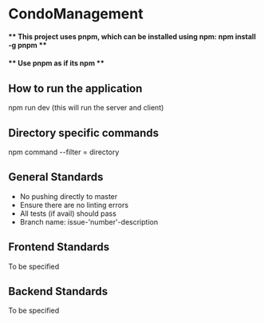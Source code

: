 # CondoManagement

#### ** This project uses pnpm, which can be installed using npm: npm install -g pnpm **
#### ** Use pnpm as if its npm **

## How to run the application

npm run dev (this will run the server and client)

## Directory specific commands

npm command --filter = directory

## General Standards

- No pushing directly to master
- Ensure there are no linting errors
- All tests (if avail) should pass
- Branch name: issue-'number'-description

## Frontend Standards
To be specified 

## Backend Standards
To be specified 
